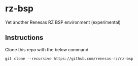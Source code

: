 # rz-bsp

Yet another Renesas RZ BSP environment (experimental)

## Instructions

Clone this repo with the below command.

    git clone --recursive https://github.com/renesas-rz/rz-bsp

